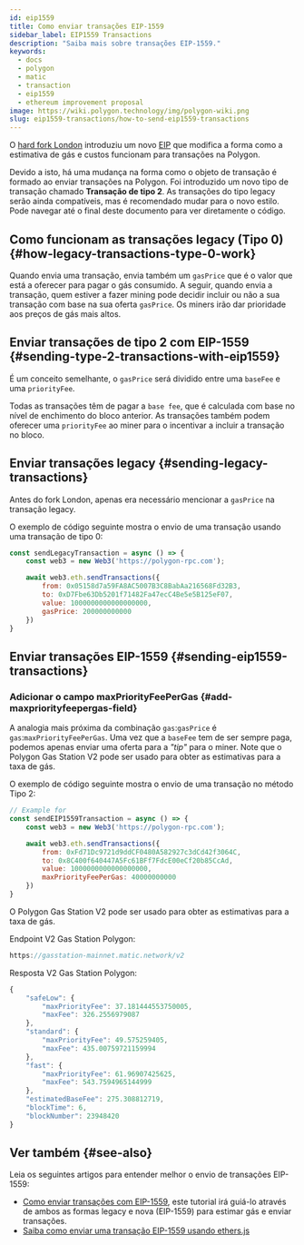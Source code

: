 ```yaml
---
id: eip1559
title: Como enviar transações EIP-1559
sidebar_label: EIP1559 Transactions
description: "Saiba mais sobre transações EIP-1559."
keywords:
  - docs
  - polygon
  - matic
  - transaction
  - eip1559
  - ethereum improvement proposal
image: https://wiki.polygon.technology/img/polygon-wiki.png
slug: eip1559-transactions/how-to-send-eip1559-transactions
---
```


O [hard fork London](https://blog.polygon.technology/eip-1559-upgrades-are-going-live-on-polygon-mainnet/) introduziu um novo [EIP](https://eips.ethereum.org/EIPS/eip-1559) que modifica a forma como a estimativa de gás e custos funcionam para transações na Polygon.

Devido a isto, há uma mudança na forma como o objeto de transação é formado ao enviar transações na Polygon. Foi introduzido um novo tipo de transação chamado **Transação de tipo 2**. As transações do tipo legacy serão ainda compatíveis, mas é recomendado mudar para o novo estilo. Pode navegar até o final deste documento para ver diretamente o código.

## Como funcionam as transações legacy (Tipo 0) {#how-legacy-transactions-type-0-work}

Quando envia uma transação, envia também um `gasPrice` que é o valor que está a oferecer para pagar o gás consumido. A seguir, quando envia a transação, quem estiver a fazer mining pode decidir incluir ou não a sua transação com base na sua oferta `gasPrice`. Os miners irão dar prioridade aos preços de gás mais altos.

## Enviar transações de tipo 2 com EIP-1559 {#sending-type-2-transactions-with-eip1559}

É um conceito semelhante, o `gasPrice` será dividido entre uma `baseFee` e uma `priorityFee`.

Todas as transações têm de pagar a `base fee`, que é calculada com base no nível de enchimento do bloco anterior. As transações também podem oferecer uma `priorityFee` ao miner para o incentivar a incluir a transação no bloco.

## Enviar transações legacy {#sending-legacy-transactions}

Antes do fork London, apenas era necessário mencionar a `gasPrice` na transação legacy.

O exemplo de código seguinte mostra o envio de uma transação usando uma transação de tipo 0:

```jsx
const sendLegacyTransaction = async () => {
    const web3 = new Web3('https://polygon-rpc.com');

    await web3.eth.sendTransactions({
        from: 0x05158d7a59FA8AC5007B3C8BabAa216568Fd32B3,
        to: 0xD7Fbe63Db5201f71482Fa47ecC4Be5e5B125eF07,
        value: 1000000000000000000,
        gasPrice: 200000000000
    })
}
```

## Enviar transações EIP-1559 {#sending-eip1559-transactions}

### Adicionar o campo maxPriorityFeePerGas {#add-maxpriorityfeepergas-field}

A analogia mais próxima da combinação `gas`:`gasPrice` é `gas`:`maxPriorityFeePerGas`. Uma vez que a `baseFee` tem de ser sempre paga, podemos apenas enviar uma oferta para a *"tip"* para o miner. Note que o Polygon Gas Station V2 pode ser usado para obter as estimativas para a taxa de gás.

O exemplo de código seguinte mostra o envio de uma transação no método Tipo 2:

```jsx
// Example for
const sendEIP1559Transaction = async () => {
    const web3 = new Web3('https://polygon-rpc.com');

    await web3.eth.sendTransactions({
        from: 0xFd71Dc9721d9ddCF0480A582927c3dCd42f3064C,
        to: 0x8C400f640447A5Fc61BFf7FdcE00eCf20b85CcAd,
        value: 1000000000000000000,
        maxPriorityFeePerGas: 40000000000
    })
}
```

O Polygon Gas Station V2 pode ser usado para obter as estimativas para a taxa de gás.

Endpoint V2 Gas Station Polygon:

```jsx
https://gasstation-mainnet.matic.network/v2
```

Resposta V2 Gas Station Polygon:

```jsx
{
	"safeLow": {
		"maxPriorityFee": 37.181444553750005,
		"maxFee": 326.2556979087
	},
	"standard": {
		"maxPriorityFee": 49.575259405,
		"maxFee": 435.00759721159994
	},
	"fast": {
		"maxPriorityFee": 61.96907425625,
		"maxFee": 543.7594965144999
	},
	"estimatedBaseFee": 275.308812719,
	"blockTime": 6,
	"blockNumber": 23948420
}
```

## Ver também {#see-also}

Leia os seguintes artigos para entender melhor o envio de transações EIP-1559:

* [Como enviar transações com EIP-1559](https://docs.alchemy.com/alchemy/guides/eip-1559/send-tx-eip-1559), este tutorial irá guiá-lo através de ambos as formas legacy e nova (EIP-1559) para estimar gás e enviar transações.
* [Saiba como enviar uma transação EIP-1559 usando ethers.js](https://www.quicknode.com/guides/web3-sdks/how-to-send-an-eip-1559-transaction)
